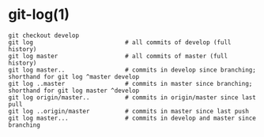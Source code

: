 
# git-log(1)

    git checkout develop
    git log                          # all commits of develop (full history)
    git log master                   # all commits of master (full history)
    git log master..                 # commits in develop since branching; shorthand for git log ^master develop
    git log ..master                 # commits in master since branching; shorthand for git log master ^develop
    git log origin/master..          # commits in origin/master since last pull
    git log ..origin/master          # commits in master since last push
    git log master...                # commits in develop and master since branching
